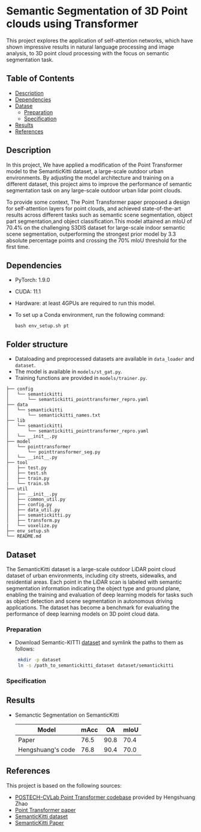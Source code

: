 # Semantic Segmentation of 3D Point clouds using Transformer 

This project explores the application of self-attention networks,  which have shown impressive results in natural language processing and image analysis, to 3D point cloud processing with the focus on semantic segmentation task.

## Table of Contents

- [Description](#description)
- [Dependencies](#dependencies)
- [Datase](#dataset)
  - [Preparation](#dataset_preparation)
  - [Specification](#dataset_description)
- [Results](#results)
- [References](#references)



## Description <a name="description"></a>
In this project, We have applied a modification of the Point Transformer model to the SemanticKitti dataset, a large-scale outdoor urban environments. By adjusting the model architecture and training on a different dataset, this project aims to improve the performance of semantic segmentation task on any large-scale outdoor urban lidar point clouds.

To provide some context, The Point Transformer paper proposed a design for self-attention layers for point clouds, and achieved state-of-the-art results across different tasks such as semantic scene segmentation, object part segmentation,and object classification.This model attained an mIoU of 70.4% on the challenging S3DIS dataset for large-scale indoor semantic scene segmentation, outperforming the strongest prior model by 3.3 absolute percentage points and crossing the 70% mIoU threshold for the first time. 

## Dependencies <a name="dependencies"></a>
- PyTorch: 1.9.0
- CUDA: 11.1
- Hardware: at least 4GPUs are required to run this model.
- To set up a Conda environment, run the following command:

  ```
  bash env_setup.sh pt
  ```

## Folder structure <a name="folder_structure"></a>

- Dataloading and preprocessed datasets are available in `data_loader` and `dataset`. 
- The model is available in `models/st_gat.py`. 
- Training functions are provided in `models/trainer.py`.
```
├── config
│   └── semantickitti
│       └── semantickitti_pointtransformer_repro.yaml
├── data
│   └── semantickitti
│       └── semantickitti_names.txt
├── lib
│   └── semantickitti
│       └── semantickitti_pointtransformer_repro.yaml
│   └── __init__.py
├── model
│   └── pointtransformer
│       └── pointtransformer_seg.py
│   └── __init__.py
├── tool
│   ├── test.py
│   ├── test.sh
│   ├── train.py
|   └── train.sh
├── util
│   ├── __init__.py
│   ├── common_util.py
│   ├── config.py
│   ├── data_util.py
│   ├── semantickitti.py
│   ├── transform.py
|   └── voxelize.py
├── env_setup.sh
└── README.md
```

## Dataset <a name="dataset"></a>

The SemanticKitti dataset is a large-scale outdoor LiDAR point cloud dataset of urban environments, including city streets, sidewalks, and residential areas. Each point in the LiDAR scan is labeled with semantic segmentation information indicating the object type and ground plane, enabling the training and evaluation of deep learning models for tasks such as object detection and scene segmentation in autonomous driving applications. The dataset has become a benchmark for evaluating the performance of deep learning models on 3D point cloud data.

### Preparation <a name="dataset_preparation"></a>


- Download Semantic-KITTI [dataset](http://semantic-kitti.org/dataset.html) and symlink the paths to them as follows:

  ```sh
   mkdir -p dataset
   ln -s /path_to_semantickitti_dataset dataset/semantickitti
   ```

### Specification <a name="dataset_description"></a>

## Results <a name="results"></a>

- Semanctic Segmentation on SemanticKitti

  |Model | mAcc | OA | mIoU |
  |-------| ------| ----| -------|
  |Paper| 76.5 | 90.8 | 70.4 |
  |Hengshuang's code | 76.8 | 90.4 | 70.0 |


## References <a name="references"></a>
This project is based on the following sources:

* [POSTECH-CVLab Point Transformer codebase](https://github.com/POSTECH-CVLab/point-transformer) provided by Hengshuang Zhao
* [Point Transformer paper](https://arxiv.org/pdf/2012.09164.pdf)
* [SemanticKitti dataset](http://semantic-kitti.org/dataset.html)
* [SemanticKitti Paper](https://arxiv.org/pdf/1904.01416.pdf)




